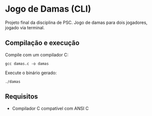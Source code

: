 # Jogo de Damas (CLI)

Projeto final da disciplina de PSC. Jogo de damas para dois jogadores, jogado via terminal.

## Compilação e execução

Compile com um compilador C:

    gcc damas.c -o damas

Execute o binário gerado:

    ./damas

## Requisitos

- Compilador C compatível com ANSI C

